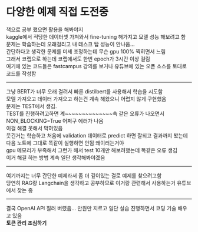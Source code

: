 # 다양한 예제 직접 도전중  
책으로 공부 했으면 활용을 해봐야지  
kaggle에서 적당한 데이터셋 가져와서 fine-tuning 해가지고 모델 성능 해보려고 함  
문제는 학습하는데 오래걸리고 내 데스크 탑 성능이 안나옴...  
간단하다고 생각한 문제를 미세 조정하는데 무슨 gpu 100% 찍히면서 느림  
그래서 코랩으로 하는데 코랩에서도 한번 epoch가 3시간 이상 걸림   
여기에 있는 코드들은 fastcampus 강의를 보거나 유튜브에 있는 오픈 소스를 토대로 코드를 작성함  
***
그냥 BERT가 너무 오래 걸려서 빠른 distilbert를 사용해서 학습을 시도함  
모델 가져오고 데이터 가져오고 하는건 계속 해왔으니 어렵지 않게 구현했음  
문제는 TEST에서 생김.  
TEST를 진행하려고하면 계~~~~~~~~~~~~~~속 같은 오류가 나오면서 NON_BLOCKING=True 어쩌구 에러가 나옴  
이걸 해결 못해서 막혀있음  
웃긴거는 학습하고 처음에 validation 데이터로 predict 하면 잘되고 결과까지 봤는데  
다음 노트에 그대로 똑같이 실행하면 안됨 왜이러는거야  
gpu 메모리가 부족해서 그런가 해서 test 10개만 해보려했는데 똑같은 오류 생김  
이거 해결 하는 방법 계속 일단 생각해봐야겠음  
***
여기까지는 너무 간단한 예제라서 좀 더 깊이있는 걸로 예제를 찾으려고함  
당연히 RAG랑 Langchain을 생각하고 공부하므로 이거랑 관련해서 사용하는거 유튜브에서 찾는 중  
***
결국 OpenAI API 질러 버렸음... 만원만 지르고 일단 실습 진행하면서 코딩 기술 배우고 있음  
**토큰 관리 조심하기**
